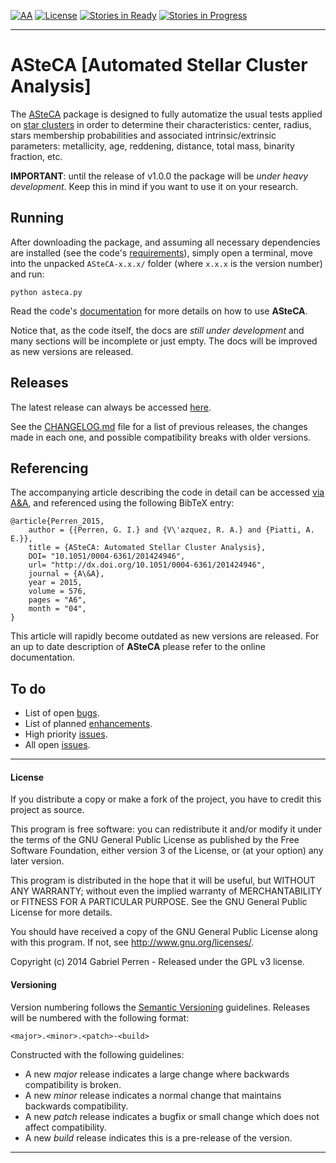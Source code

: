 [![AA](https://goo.gl/YT7as5)][20]
[![License](http://goo.gl/38AkxE)][21]
[![Stories in Ready](https://goo.gl/Jg3mg0)][22]
[![Stories in Progress](https://goo.gl/XeAMah)][22]
________________________________________________________________________________


# ASteCA [Automated Stellar Cluster Analysis]

The [ASteCA][1] package is designed to fully automatize the usual tests
applied on [star clusters][2] in order to determine their characteristics:
center, radius, stars membership probabilities and associated
intrinsic/extrinsic parameters: metallicity, age, reddening, distance, total
mass, binarity fraction, etc.

**IMPORTANT**: until the release of v1.0.0 the package will be *under heavy
development*. Keep this in mind if you want to use it on your research.


## Running

After downloading the package, and assuming all necessary dependencies are
installed (see the code's [requirements][3]), simply open a terminal, move
into the unpacked `ASteCA-x.x.x/` folder (where `x.x.x` is the version number)
and run:

````
python asteca.py
````

Read the code's [documentation][4] for more details on how to use **ASteCA**.

Notice that, as the code itself, the docs are *still under development* and
many sections will be incomplete or just empty. The docs will be improved as
new versions are released.


## Releases

The latest release can always be accessed [here][5].

See the [CHANGELOG.md][6] file for a list of previous releases, the changes
made in each one, and possible compatibility breaks with older versions.


## Referencing

The accompanying article describing the code in detail can be accessed
[via A&A][7], and referenced using the following BibTeX entry:

````
@article{Perren_2015,
    author = {{Perren, G. I.} and {V\'azquez, R. A.} and {Piatti, A. E.}},
    title = {ASteCA: Automated Stellar Cluster Analysis},
    DOI= "10.1051/0004-6361/201424946",
    url= "http://dx.doi.org/10.1051/0004-6361/201424946",
    journal = {A\&A},
    year = 2015,
    volume = 576,
    pages = "A6",
    month = "04",
}
````

This article will rapidly become outdated as new versions are released. For an
up to date description of **ASteCA** please refer to the online documentation.


## To do

* List of open [bugs][8].
* List of planned [enhancements][9].
* High priority [issues][10].
* All open [issues][11].

________________________________________________________________________________
[1]: http://asteca.github.io
[2]: https://en.wikipedia.org/wiki/Star_cluster
[3]: http://asteca.readthedocs.org/en/latest/download.html#requirements
[4]: http://asteca.rtfd.org/
[5]: https://github.com/asteca/asteca/releases/latest
[6]: https://github.com/asteca/asteca/blob/active/CHANGELOG.md
[7]: http://www.aanda.org/articles/aa/abs/2015/04/aa24946-14/aa24946-14.html
[8]: https://github.com/asteca/asteca/issues?q=is%3Aopen+is%3Aissue+label%3Abug
[9]: https://github.com/asteca/asteca/issues?q=is%3Aopen+is%3Aissue+label%3Aenhancement
[10]: https://github.com/asteca/asteca/issues?q=is%3Aopen+is%3Aissue+label%3Ap%3Ahigh
[11]: https://github.com/asteca/asteca/issues


#### License

If you distribute a copy or make a fork of the project, you have to credit
this project as source.

This program is free software: you can redistribute it and/or modify it under
the terms of the GNU General Public License as published by the Free Software
Foundation, either version 3 of the License, or (at your option) any later
version.

This program is distributed in the hope that it will be useful, but WITHOUT
ANY WARRANTY; without even the implied warranty of MERCHANTABILITY or FITNESS
FOR A PARTICULAR PURPOSE. See the GNU General Public License for more details.

You should have received a copy of the GNU General Public License along with
this program. If not, see http://www.gnu.org/licenses/.

Copyright (c) 2014 Gabriel Perren - Released under the GPL v3 license.

#### Versioning

Version numbering follows the [Semantic Versioning][19] guidelines. Releases
will be numbered
with the following format:

`<major>.<minor>.<patch>-<build>`

Constructed with the following guidelines:

* A new *major* release indicates a large change where backwards compatibility
  is broken.
* A new *minor* release indicates a normal change that maintains backwards
  compatibility.
* A new *patch* release indicates a bugfix or small change which does not
  affect compatibility.
* A new *build* release indicates this is a pre-release of the version.

________________________________________________________________________________
[19]: http://semver.org/
[20]: http://www.aanda.org/articles/aa/abs/2015/04/aa24946-14/aa24946-14.html
[21]: http://www.gnu.org/licenses/gpl-3.0.en.html
[22]: http://waffle.io/asteca/asteca
